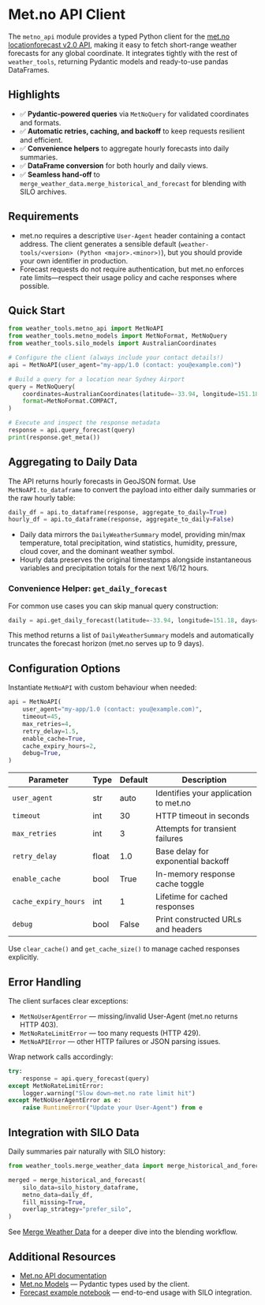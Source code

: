 # Met.no API Client

The `metno_api` module provides a typed Python client for the [met.no locationforecast v2.0 API](https://api.met.no/weatherapi/locationforecast/2.0/documentation), making it easy to fetch short-range weather forecasts for any global coordinate. It integrates tightly with the rest of `weather_tools`, returning Pydantic models and ready-to-use pandas DataFrames.

## Highlights

- ✅ **Pydantic-powered queries** via `MetNoQuery` for validated coordinates and formats.
- ✅ **Automatic retries, caching, and backoff** to keep requests resilient and efficient.
- ✅ **Convenience helpers** to aggregate hourly forecasts into daily summaries.
- ✅ **DataFrame conversion** for both hourly and daily views.
- ✅ **Seamless hand-off** to `merge_weather_data.merge_historical_and_forecast` for blending with SILO archives.

## Requirements

- met.no requires a descriptive `User-Agent` header containing a contact address. The client generates a sensible default (`weather-tools/<version> (Python <major>.<minor>)`), but you should provide your own identifier in production.
- Forecast requests do not require authentication, but met.no enforces rate limits—respect their usage policy and cache responses where possible.

## Quick Start

```python
from weather_tools.metno_api import MetNoAPI
from weather_tools.metno_models import MetNoFormat, MetNoQuery
from weather_tools.silo_models import AustralianCoordinates

# Configure the client (always include your contact details!)
api = MetNoAPI(user_agent="my-app/1.0 (contact: you@example.com)")

# Build a query for a location near Sydney Airport
query = MetNoQuery(
    coordinates=AustralianCoordinates(latitude=-33.94, longitude=151.18),
    format=MetNoFormat.COMPACT,
)

# Execute and inspect the response metadata
response = api.query_forecast(query)
print(response.get_meta())
```

## Aggregating to Daily Data

The API returns hourly forecasts in GeoJSON format. Use `MetNoAPI.to_dataframe` to convert the payload into either daily summaries or the raw hourly table:

```python
daily_df = api.to_dataframe(response, aggregate_to_daily=True)
hourly_df = api.to_dataframe(response, aggregate_to_daily=False)
```

- Daily data mirrors the `DailyWeatherSummary` model, providing min/max temperature, total precipitation, wind statistics, humidity, pressure, cloud cover, and the dominant weather symbol.
- Hourly data preserves the original timestamps alongside instantaneous variables and precipitation totals for the next 1/6/12 hours.

### Convenience Helper: `get_daily_forecast`

For common use cases you can skip manual query construction:

```python
daily = api.get_daily_forecast(latitude=-33.94, longitude=151.18, days=7)
```

This method returns a list of `DailyWeatherSummary` models and automatically truncates the forecast horizon (met.no serves up to 9 days).

## Configuration Options

Instantiate `MetNoAPI` with custom behaviour when needed:

```python
api = MetNoAPI(
    user_agent="my-app/1.0 (contact: you@example.com)",
    timeout=45,
    max_retries=4,
    retry_delay=1.5,
    enable_cache=True,
    cache_expiry_hours=2,
    debug=True,
)
```

| Parameter            | Type    | Default | Description |
|----------------------|---------|---------|-------------|
| `user_agent`         | str     | auto    | Identifies your application to met.no |
| `timeout`            | int     | 30      | HTTP timeout in seconds |
| `max_retries`        | int     | 3       | Attempts for transient failures |
| `retry_delay`        | float   | 1.0     | Base delay for exponential backoff |
| `enable_cache`       | bool    | True    | In-memory response cache toggle |
| `cache_expiry_hours` | int     | 1       | Lifetime for cached responses |
| `debug`              | bool    | False   | Print constructed URLs and headers |

Use `clear_cache()` and `get_cache_size()` to manage cached responses explicitly.

## Error Handling

The client surfaces clear exceptions:

- `MetNoUserAgentError` — missing/invalid User-Agent (met.no returns HTTP 403).
- `MetNoRateLimitError` — too many requests (HTTP 429).
- `MetNoAPIError` — other HTTP failures or JSON parsing issues.

Wrap network calls accordingly:

```python
try:
    response = api.query_forecast(query)
except MetNoRateLimitError:
    logger.warning("Slow down—met.no rate limit hit")
except MetNoUserAgentError as e:
    raise RuntimeError("Update your User-Agent") from e
```

## Integration with SILO Data

Daily summaries pair naturally with SILO history:

```python
from weather_tools.merge_weather_data import merge_historical_and_forecast

merged = merge_historical_and_forecast(
    silo_data=silo_history_dataframe,
    metno_data=daily_df,
    fill_missing=True,
    overlap_strategy="prefer_silo",
)
```

See [Merge Weather Data](merge_weather_data.md) for a deeper dive into the blending workflow.

## Additional Resources

- [Met.no API documentation](https://api.met.no/weatherapi/locationforecast/2.0/documentation)
- [Met.no Models](metno_models.md) — Pydantic types used by the client.
- [Forecast example notebook](notebooks/metno_forecast_example.ipynb) — end-to-end usage with SILO integration.

